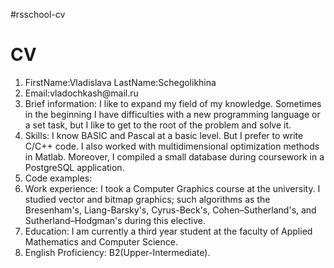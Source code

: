 #rsschool-cv
<head>
    <h1>CV</h1>
    </head>
    <body>
<ol>
    <li>FirstName:Vladislava LastName:Schegolikhina</li>
    <li>Email:vladochkash@mail.ru</li>
    <li>Brief information: I like to expand my field of my knowledge.  Sometimes in the beginning I have difficulties with a new programming language or a set task, but I like to get to the root of the problem and solve it.</li>
    <li>Skills: I know BASIC and Pascal at a basic level. But I prefer to write C/C++ code. I also worked with multidimensional optimization methods in Matlab. Moreover, I compiled a small database during coursework in a PostgreSQL application.</li>
    <li>Code examples: </li>
    <li>Work experience: I took a Computer Graphics course at the university. I studied vector and bitmap graphics; such algorithms as the Bresenham's, Liang-Barsky's, Cyrus-Beck's, Cohen–Sutherland's, and Sutherland–Hodgman's during this elective.</li>
    <li>Education: I am currently a third year student at the faculty of Applied Mathematics and Computer Science.</li>
    <li>English Proficiency: B2(Upper-Intermediate).</li>
</ol>
    </body>
